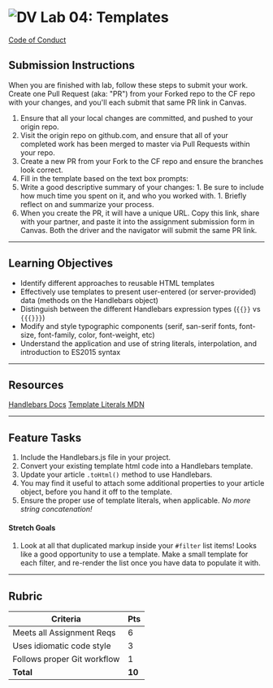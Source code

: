 ![DV](https://www.deltavcodeschool.com/wp-content/uploads/DeltaV.png) Lab 04: Templates
=======
[Code of Conduct](https://github.com/codefellows/code-of-conduct)

## Submission Instructions
When you are finished with lab, follow these steps to submit your work. Create one Pull Request (aka: "PR") from your Forked repo to the CF repo with your changes, and you'll each submit that same PR link in Canvas.

1. Ensure that all your local changes are committed, and pushed to your origin repo.
1. Visit the origin repo on github.com, and ensure that all of your completed work has been merged to master via Pull Requests within your repo.
1. Create a new PR from your Fork to the CF repo and ensure the branches look correct.
1. Fill in the template based on the text box prompts:
  1. Write a good descriptive summary of your changes:
    1. Be sure to include how much time you spent on it, and who you worked with.
    1. Briefly reflect on and summarize your process.
1. When you create the PR, it will have a unique URL. Copy this link, share with your partner, and paste it into the assignment submission form in Canvas. Both the driver and the navigator will submit the same PR link.
---

## Learning Objectives
* Identify different approaches to reusable HTML templates
* Effectively use templates to present user-entered (or server-provided) data (methods on the Handlebars object)
* Distinguish between the different Handlebars expression types (`{{}}` vs `{{{}}}`)
* Modify and style typographic components (serif, san-serif fonts, font-size, font-family, color, font-weight, etc)
* Understand the application and use of string literals, interpolation, and introduction to ES2015 syntax

---

## Resources  
[Handlebars Docs](http://handlebarsjs.com/)
[Template Literals MDN](https://developer.mozilla.org/en-US/docs/Web/JavaScript/Reference/Template_literals)

---

## Feature Tasks  
1. Include the Handlebars.js file in your project.
1. Convert your existing template html code into a Handlebars template.
1. Update your article `.toHtml()` method to use Handlebars.
1. You may find it useful to attach some additional properties to your article object, before you hand it off to the template.
1. Ensure the proper use of template literals, when applicable. *No more string concatenation!*

#### Stretch Goals
1. Look at all that duplicated markup inside your `#filter` list items! Looks like a good opportunity to use a template. Make a small template for each filter, and re-render the list once you have data to populate it with.

---

## Rubric  
Criteria | Pts
---|---
Meets all Assignment Reqs | 6
Uses idiomatic code style | 3
Follows proper Git workflow | 1
**Total** | **10**
